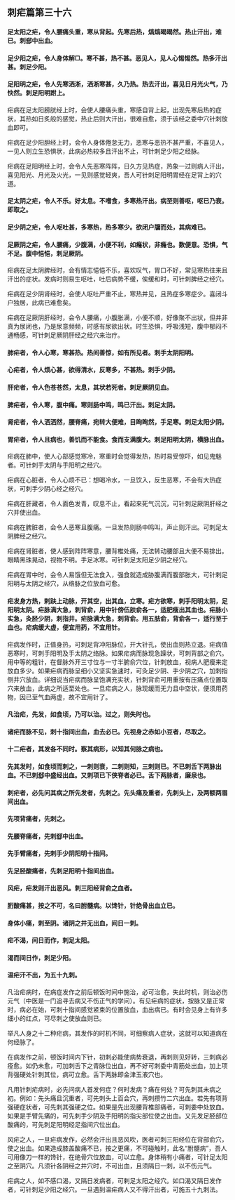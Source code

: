 ## 刺疟篇第三十六

#### 足太阳之疟，令人腰痛头重，寒从背起。先寒后热，熇熇暍暍然。热止汗出，难已。刺郄中出血。

#### 足少阳之疟，令人身体解□。寒不甚，热不甚。恶见人，见人心惕惕然。热多汗出甚。刺足少阳。

#### 足阳明之疟，令人先寒洒淅，洒淅寒甚，久乃热。热去汗出，喜见日月光火气，乃快然。刺足阳明跗上。

疟病在足太阳膀胱经上时，会使人腰痛头重，寒感自背上起，出现先寒后热的症状，其热如日炙般的感觉，热止后则大汗出，很难自愈，须于该经之委中穴针刺放血即可。

疟病在足少阳胆经上时，会令人身体倦怠无力，恶寒与恶热不甚严重，不喜见人，一见人则立生恐惧状，此病必热较多且汗出不止，可针刺足少阳之经脉。

疟病在足阳明经上时，会令人先恶寒阵阵，日久方见热症，热象一过则病人汗出，喜见阳光、月光及火光，一见则感觉轻爽，吾人可针刺足阳明胃经在足背上的穴道。

#### 足太阴之疟，令人不乐。好太息。不嗜食，多寒热汗出。病至则善呕，呕已乃衰。即取之。



#### 足少阴之疟，令人呕吐甚，多寒热，热多寒少。欲闭户牖而处，其病难已。

#### 足厥阴之疟，令人腰痛，少腹满，小便不利，如癃状，非癃也。数便意。恐惧，气不足。腹中悒悒，刺足厥阴。

疟病在足太阴脾经时，会有情志悒悒不乐，喜欢叹气，胃口不好，常见寒热往来且汗岀的症状。发病时则易生呕吐，吐后病势不缓，俟缓和时，可针刺脾经之经穴。

疟病在足少阴肾经时，会使人呕吐严重不止，寒热并见，且热症多寒症少。喜闭斗户独居，此病已难愈矣。

疟病在足厥阴肝经时，会令人腰痛，小腹胀满，小便不顺，好像聚不出状，但并非真为尿闭也，乃是尿意频频，时感有尿欲出状。时生恐惧，呼吸浅短，腹中郁闷不通畅感，可针刺足厥阴肝经之经穴来治疗。

#### 肺疟者，令人心寒，寒甚热。热间善惊，如有所见者。刺手太阴阳明。

#### 心疟者，令人烦心甚，欲得清水，反寒多，不甚热。刺手少阴。

#### 肝疟者，令人色苍苍然，太息，其状若死者。刺足厥阴见血。

#### 脾疟者，令人寒，腹中痛。寒则肠中鸣，鸣已汗出。刺足太阴。

#### 肾疟者，令人洒洒然，腰脊痛，宛转大便难，目眴眴然，手足寒。刺足太阳少阴。

#### 胃疟者，令人且病也，善饥而不能食。食而支满腹大。刺足阳明太阴，横脉出血。

疟病在肺中，使人心部感觉寒冷，寒重时会觉得发热，热时易受惊吓，如见鬼魅者。可针刺手太阴与手阳明之经穴。

疟病在心脏者，令人心烦不已：想喝冷水，一旦饮入，反生恶寒，不会有大热症状，可刺手少阴心经之经穴。

疟病在肝藏者，令人面色发青，叹息不止，看起来死气沉沉，可针刺足厥阴肝经之穴并使出血。

疟病在脾脏者，会令人恶寒且腹痛。一旦发热则肠中鸣叫，声止则汗出。可刺足太阴脾经之经穴。

疟病在肾脏者，使人感到阵阵寒意，腰背椎处痛，无法转动腰部且大便不易排出。眼睛黑珠晃动，视物不明。手足冰寒。可针刺足太阳足少阴之经穴。

疟病在胃中时，会令人易饿但无法食入，强食就造成胁腹满而腹部胀大，可针剌足阳明与太阴之经穴，从络脉之位放血可愈。

#### 疟发身方热，剌趺上动脉，开其空，出其血，立寒。疟方欲寒，刺手阳明太阴，足阳明太阴。疟脉满大急，刺背俞，用中针傍伍肤俞各一，适肥瘦出其血也。疟脉小实急，灸胫少阴，刺指井。疟脉满大急，刺背俞。用五胠俞，背俞各一，适行至于血也。疟病缓大虚，便宜用药，不宜用针。

疟病发作时，正值身热，可刺足背冲阳脉位，开大针孔，使出血则热立退。疟病值恶寒时，可刺手阳明及手太阴之络脉。如果疟病而脉现急躁状，可刺背部之俞穴。用中等的粗针，在督脉外开三寸位与一寸半腑俞穴位，针刺放血，视病人肥痩来定放血多少。如果疟病而脉呈细小又坚实急速时，可灸足少阴、手少阴之穴，加刺指侧井穴放血。详细说当疟病而脉呈饱满充实状，针刺背俞可用重按有压痛点位置取穴来放血，此病之所适至处也。一旦疟病之人，脉现缓而无力且中空状，便须用药物，因已至气血两虚，故不宜用针了。

#### 凡治疟，先发，如食顷，乃可以治。过之，则失时也。

#### 诸疟而脉不见，刺十指间出血，血去必已。先视身之赤如小豆者，尽取之。

#### 十二疟者，其发各不同时。察其病形，以知其何脉之病也。

#### 先其发时，如食顷而刺之，一刺则衰，二刺则知，三刺则已。不已刺舌下两脉出血。不已刺郄中盛经出血。又刺项已下侠脊者必已。舌下两脉者，廉泉也。

#### 刺疟者，必先问其病之所先发者，先刺之。先头痛及重者，先刺头上，及两额两眉间出血。

#### 先项背痛者，先刺之。

#### 先腰脊痛者，先刺郄中出血。

#### 先手臂痛者，先刺手少阴阳明十指间。

#### 先足胫酸痛者，先刺足阳明十指间出血。

#### 风疟，疟发则汗出恶风。刺三阳经背俞之血者。

#### 胻酸痛甚，按之不可，名曰胕髓病。以馋针，针绝骨出血立已。

#### 身体小痛，刺至阴。诸阴之井无出血，间日一刺。

#### 疟不渴，间日而作，刺足太阳。

#### 渴而间日作，刺足少阳。

#### 温疟汗不出，为五十九刺。

凡治疟病时，在病症发作之前后顿饭时间中施治，必可治愈，失此时机，则治必伤元气（中医是一门追寻去病又不伤正气的学问）。有见疟病的症状，按脉又是正常时，病必在始，可刺十指间感觉紧束的位置放血，血出病已。有时会见身上有许多细小的红点，可尽刺之使放血则已。

举凡人身之十二种疟病，其发作的时机不同，可细察病人症状，这就可以知道病在何经脉了。

在病发作之前，顿饭时间内下针，初刺必能使病势衰退，再刺则见好转，三刺病必痊愈。如仍未愈，可加刺舌下之青脉位出血，再不好可刺委中青筋处出血，加上项背强硬处针刺其位，病可立愈。舌下两脉即金津玉液穴也。

凡用针刺疟病时，必先问病人首发何症？何时发病？痛在何处？可先刺其未病之初。例如：先头痛且沉重者，可先刺头上百会穴，再刺攒竹二穴出血。若先有项背强硬症状者，可先刺其强硬之位。如果是先出现腰背椎部痛者，可刺委中处放血。如果是手臂先痛的，可先刺手少阴及手阳明的指尖部位使之出血。又先发足胫部位酸痛的，可先刺足阳明经足指间穴位出血。

风疟之人，一旦疟病发作，必然会汗出且恶风吹，医者可刺三阳经位在背部俞穴，使之出血。如果造成膝盖酸痛不已，按之更痛，不可碰触时，此名“胕髓病”，吾人可用像刀一样的馋针，在绝骨穴位放血，可以立愈。身体稍有小痛者，可针足太阳之至阴穴。凡须针各阴经之井穴时，不可出血，且须隔日一刺，以不伤元气。

疟病之人，如不感口渴，又隔日发病者，可剌足太阳之经穴。如口渴又隔日发作者，可针刺足少阳之经穴。一旦遇到温疟病人又不得汗出者，可施五十九刺法。